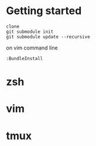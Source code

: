 # Getting started
    clone
    git submodule init
    git submodule update --recursive

on vim command line

	:BundleInstall

# zsh

# vim

# tmux


